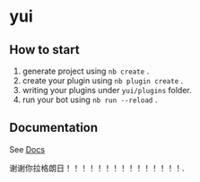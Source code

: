 # yui

## How to start

1. generate project using `nb create` .
2. create your plugin using `nb plugin create` .
3. writing your plugins under `yui/plugins` folder.
4. run your bot using `nb run --reload` .

## Documentation

See [Docs](https://nonebot.dev/)

谢谢你拉格朗日！！！！！！！！！！！！！！！.
